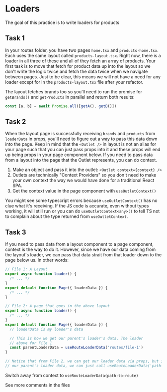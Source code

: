 # Loaders

The goal of this practice is to write loaders for products

## Task 1

In your routes folder, you have two pages `home.tsx` and `products-home.tsx`. Each uses the same layout called `products-layout.tsx`. Right now, there is a loader in all three of these and all of they fetch an array of products. Your first task is to move that fetch for product data up into the layout so we don't write the logic twice and fetch the data twice when we navigate between pages. Just to be clear, this means we will not have a need for any loader except for in the `products-layout.tsx` file after your refactor.

The layout fetches brands too so you'll need to run the promise for `getBrands()` and `getProducts` in parallel and return both results:

```js
const [a, b] = await Promise.all([getA(), getB()])
```

## Task 2

When the layout page is successfully receiving `brands` and `products` from `loaderData` in props, you'll need to figure out a way to pass this data down into the page. Keep in mind that the `<Outlet />` in layout is not an alias for your page such that you can just pass props into it and these props will end up being props in your page component below. If you need to pass data from a layout into the page that the Outlet represents, you can do context.

1. Make an object and pass it into the outlet: `<Outlet context={context} />`
2. Outlets are technically "Context Providers" so you don't need to make your own context the way we would have done for a traditional React SPA.
3. Get the context value in the page component with `useOutletContext()`

You might see some typescript errors because `useOutletContext()` has no clue what it's receiving. If the JS code is accurate, even without types working, it will still run or you can do `useOutletContext<any>()` to tell TS not to complain about the type returned from `useOutletContext`.

## Task 3

If you need to pass data from a layout component to a page component, context is the way to do it. However, since we have our data coming from the layout's loader, we can pass that data strait from that loader down to the page below us. In other words:

```ts
// File 1: A Layout
export async function loader() {
  /* ... */
}
export default function Page({ loaderData }) {
  /* ... */
}

// File 2: A page that goes in the above layout
export async function loader() {
  /* ... */
}
export default function Page({ loaderData }) {
  // loaderData is my loader's data

  // This is how we get our parent's loader's data. The loader
  // above for File 1
  const parentLoaderData = useRouteLoaderData('routes/file-1')
}

// Notice that from File 2, we can get our loader data via props, but if we want to get
// our parent's loader data, we can just call useRouteLoaderData('path-to-route')
```

Switch away from context to `useRouteLoaderData(path-to-route)`

See more comments in the files
